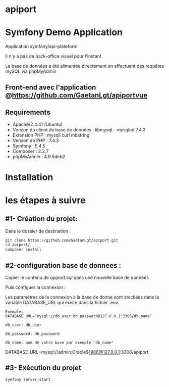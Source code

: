 # apiport

Symfony Demo Application
========================

  Application symfony/api-plateform

   Il n'y a pas de back-office visuel pour l'instant
   
   La base de données a été alimentée directement en effectuant des requêtes mySQL via phpMyAdmin
   
   ## Front-end avec l'application @https://github.com/GaetanLgt/apiportvue

Requirements
------------

  * Apache/2.4.41 (Ubuntu)
  * Version du client de base de données : libmysql - mysqlnd 7.4.3
  * Extension PHP : mysqli curl mbstring
  * Version de PHP : 7.4.3
  * Symfony : 5.4.5
  * Composer : 2.2.7
  * phpMyAdmin : 4.9.5deb2

Installation
============
# les étapes à suivre

#1- Création du projet:
-----------------------

  Dans le dossier de destination : 
  
  ````bash
  git clone https://github.com/GaetanLgt/apiport.git
  cd apiport/
  composer install
  ````
#2-configuration base de donnees :
-----------------------

 Copier le contenu de *apiport.sql* dans une nouvelle base de données 
    
 Puis configuer la connexion :

 Les paramètres de la connexion à la base de donne sont stockées dans la variable DATABASE_URL qui existe dans la fichier .env.
 
    Exemple:
    DATABASE_URL=‘mysql://db_user:db_password@127.0.0.1:3306/db_name’
    
    db_user: db_user
    
    db_password: db_password 
    
    db_name: nom de votre base par exemple 'db_name'

DATABASE_URL=mysql://admin:Oracle$1986@127.0.0.1:3306/apiport

#3- Exécution du projet
-----------------------

    symfony server:start
